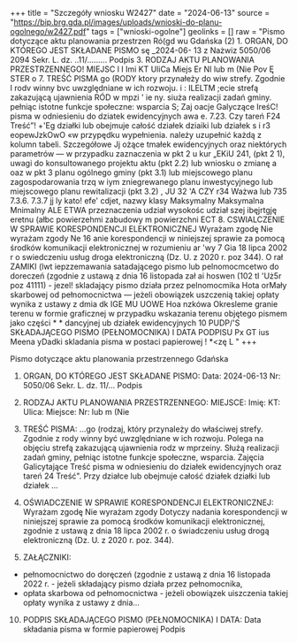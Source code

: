 +++
title = "Szczegóły wniosku W2427"
date = "2024-06-13"
source = "https://bip.brg.gda.pl/images/uploads/wnioski-do-planu-ogolnego/w2427.pdf"
tags = ["wnioski-ogolne"]
geolinks = []
raw = "Pismo dotyczące aktu planowania przestrzen Ró(gd wu Gdańska   (2) 1. ORGAN, DO KTÓREGO JEST SKŁADANE PISMO sę _2024-06- 13 z Nażwiz 5050/06 2094 Sekr. L. dz. ..11/......... Podpis 3. RODZAJ AKTU PLANOWANIA PRZESTRZENNEGO! MIEJSC l I Imi KT UliCa Miejs Er NI lub m (Nie Pov Ę  STER o 7. TREŚĆ PISMA  go (RODY ktory przynałeży do wiw strefy. Zgodnie I rodv winny bvc uwzględniane w ich rozwoju. i : ILELTM ;ecie strefą zakazującą ujawnienia RÓD w mpzi ' ie ny. siuża realizacji zadań gminy. pełniąc istotne funkcje społeczne: wsparcia S; Zaj oacje Galyczące IreśC! pisma w odniesieniu do dziatek ewidencyjnych awa e. 7.23. Czy tareń F24 Treść”!  +'Eg działki lub obejmuje całość  działek dziaiki lub działek  s i r3 eopewJzkOwO «w przypędku wypełnienia. należy uzupełnić każdą z kolumn tabeli. Szczegółowe Jj  ożące tmałek ewidencyjnych oraz niektórych parametrów — w przypadku zaznaczenia w pkt 2 u kur „EKiU 241, (pkt 2 1), uwagi do konsultowanego projektu aktu (pkt 2.2) lub wniosku o zmianę a  oaz w pkt 3 planu ogólnego gminy (pkt 3.1) lub miejscowego planu zagospodarowania trzq w iym zniegrewanego planu inwestycyjnego lub miejscowego planu rewitalizacji (pkt 3.2) , JU 32 'A CZY r34 Ważwa lub  735 7.3.6.  7.3.7  jj ly kato! efe' cdjet, nazwy klasy Maksymalny  Maksymalna  Mnimalny  ALE ETWA przeznaczenia udział  wysokośc udział  szej ibęjrtgję eretnu (ałbc powierzehmi zabudowy m powierzchni  ECT  8. CSWIALCZENIE W SPRAWIE KORESPONDENCJI ELEKTRONICZNEJ Wyrażam zgodę Nie wyrażam zgody Ne 16 anie korespondencji w niniejszej sprawie za pomocą środków komunikacji elektronicznej w rozumieniu ar 'wy 7 Gia 18 lipca 2002 r o swiedczeniu usług droga elektroniczną (Dz. U. z 2020 r. poz 344). O rał ZAMIKI (lwt iepzzemawania satadającego pismo lub pelnomocmcetwo do doreczeń (zgodnie z ustawą z dnia 16 listopada zał ai hoswen (102 tI 'Uż5r poz 41111) - jezel! skladający pismo działa przez pelnomocmika Hota orMały skarbowej od pełnomocnictwa — jeżeli obowiązek uszczenią takiej opłaty wynika z ustawy z dmia dk IGE MU UOWE Hoa nzkówa Okresleme granie terenu w formie graficznej w przypadku wskazania terenu objętego pismem jako części * * dancyjnej ub działek ewidencyjnych 10 PUDP/'S SKŁADAJĄCEGO PISMO (PEŁNOMOCNIKA) I DATA PODPISU Px GT ius Meena yDadki skladania pisma w postaci papierowej ! *<zę L "
+++

Pismo dotyczące aktu planowania przestrzennego Gdańska

1. ORGAN, DO KTÓREGO JEST SKŁADANE PISMO:
Data: 2024-06-13
Nr: 5050/06
Sekr. L. dz. 11/...
Podpis

3. RODZAJ AKTU PLANOWANIA PRZESTRZENNEGO:
MIEJSCE: 
Imię:
KT: 
Ulica:
Miejsce:
Nr:
lub m
(Nie

7. TREŚĆ PISMA:
...go (rodzaj, który przynależy do właściwej strefy. Zgodnie z rody winny być uwzględniane w ich rozwoju. 
Polega na objęciu strefą zakazującą ujawnienia rodz w mprzeiny. Służą realizacji zadań gminy, pełniąc istotne funkcje społeczne, wsparcia.
Zajęcia Galicytające Treść pisma w odniesieniu do działek ewidencyjnych oraz tareń 24 Treść". 
Przy działce lub obejmuje całość działek działki lub działek
...

8. OŚWIADCZENIE W SPRAWIE KORESPONDENCJI ELEKTRONICZNEJ:
Wyrażam zgodę
Nie wyrażam zgody
Dotyczy nadania korespondencji w niniejszej sprawie za pomocą środków komunikacji elektronicznej, zgodnie z ustawą z dnia 18 lipca 2002 r. o świadczeniu usług drogą elektroniczną (Dz. U. z 2020 r. poz. 344).

9. ZAŁĄCZNIKI:
- pełnomocnictwo do doręczeń (zgodnie z ustawą z dnia 16 listopada 2022 r. - jeżeli składający pismo działa przez pełnomocnika,
- opłata skarbowa od pełnomocnictwa - jeżeli obowiązek uiszczenia takiej opłaty wynika z ustawy z dnia...

10. PODPIS SKŁADAJĄCEGO PISMO (PEŁNOMOCNIKA) I DATA:
Data składania pisma w formie papierowej
Podpis


